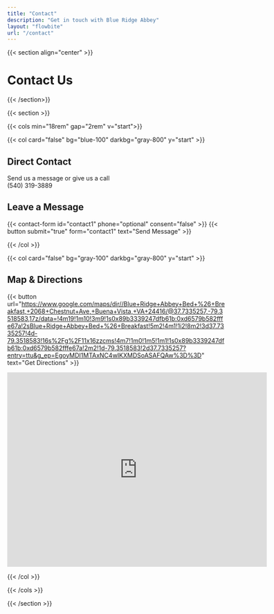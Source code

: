 ```yaml
---
title: "Contact"
description: "Get in touch with Blue Ridge Abbey"
layout: "flowbite"
url: "/contact"
---
```


{{< section align="center" >}}
# Contact Us
{{< /section>}}

{{< section >}}

{{< cols min="18rem" gap="2rem" v="start">}}

{{< col card="false" bg="blue-100" darkbg="gray-800" y="start" >}}

## Direct Contact
Send us a message or give us a call <br>
(540) 319-3889

## Leave a Message

{{< contact-form id="contact1" phone="optional" consent="false" >}}
{{< button submit="true" form="contact1" text="Send Message" >}}


{{< /col >}}

{{< col card="false" bg="gray-100" darkbg="gray-800" y="start" >}}

## Map & Directions

{{< button url="https://www.google.com/maps/dir//Blue+Ridge+Abbey+Bed+%26+Breakfast,+2068+Chestnut+Ave,+Buena+Vista,+VA+24416/@37.7335257,-79.3518583,17z/data=!4m19!1m10!3m9!1s0x89b3339247dfb61b:0xd6579b582fffe67a!2sBlue+Ridge+Abbey+Bed+%26+Breakfast!5m2!4m1!1i2!8m2!3d37.7335257!4d-79.3518583!16s%2Fg%2F11x16zzcms!4m7!1m0!1m5!1m1!1s0x89b3339247dfb61b:0xd6579b582fffe67a!2m2!1d-79.3518583!2d37.7335257?entry=ttu&g_ep=EgoyMDI1MTAxNC4wIKXMDSoASAFQAw%3D%3D" text="Get Directions" >}}
<iframe src="https://www.google.com/maps/embed?pb=!1m18!1m12!1m3!1d3155.4099507515666!2d-79.35443322190643!3d37.733525671995785!2m3!1f0!2f0!3f0!3m2!1i1024!2i768!4f13.1!3m3!1m2!1s0x89b3339247dfb61b%3A0xd6579b582fffe67a!2sBlue%20Ridge%20Abbey%20Bed%20%26%20Breakfast!5e0!3m2!1sen!2sus!4v1760982344125!5m2!1sen!2sus" width="600" height="450" style="border:0;" allowfullscreen="" loading="lazy" referrerpolicy="no-referrer-when-downgrade"></iframe>



{{< /col >}}

{{< /cols >}}

{{< /section >}}
